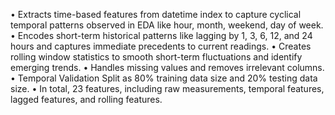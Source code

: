 • Extracts time-based features from datetime index to capture cyclical temporal patterns observed in EDA like hour, month, weekend, day of week.
• Encodes short-term historical patterns like lagging by 1, 3, 6, 12, and 24 hours and captures immediate precedents to current readings.
• Creates rolling window statistics to smooth short-term fluctuations and identify emerging trends.
• Handles missing values and removes irrelevant columns.
• Temporal Validation Split as 80% training data size and 20% testing data size.
• In total, 23 features, including raw measurements, temporal features, lagged features, and rolling features.
